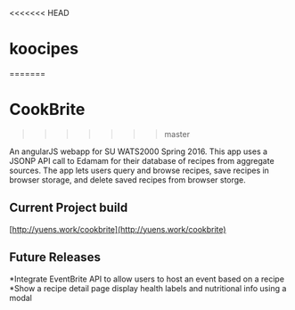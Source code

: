 <<<<<<< HEAD
# koocipes
=======
# CookBrite
>>>>>>> master

An angularJS webapp for SU WATS2000 Spring 2016.  This app uses a JSONP API call to Edamam for their database of recipes from aggregate sources.  The app lets users query and browse recipes, save recipes in browser storage, and delete saved recipes from browser storge.  

## Current Project build
[http://yuens.work/cookbrite](http://yuens.work/cookbrite)

## Future Releases
*Integrate EventBrite API to allow users to host an event based on a recipe
*Show a recipe detail page display health labels and nutritional info using a modal
